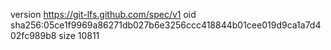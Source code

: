 version https://git-lfs.github.com/spec/v1
oid sha256:05ce1f9969a86271db027b6e3256ccc418844b01cee019d9ca1a7d402fc989b8
size 10811
